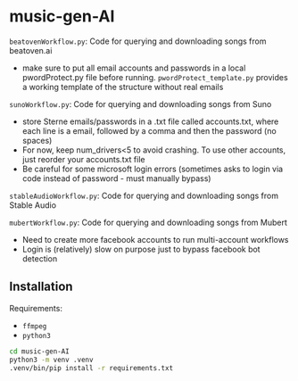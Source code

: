 # music-gen-AI

`beatovenWorkflow.py`: Code for querying and downloading songs from beatoven.ai
- make sure to put all email accounts and passwords in a local pwordProtect.py file before running. `pwordProtect_template.py` provides a working template of the structure without real emails

`sunoWorkflow.py`: Code for querying and downloading songs from Suno
- store Sterne emails/passwords in a .txt file called accounts.txt, where each line is a email, followed by a comma and then the password (no spaces)
- For now, keep num_drivers<5 to avoid crashing. To use other accounts, just reorder your accounts.txt file
- Be careful for some microsoft login errors (sometimes asks to login via code instead of password - must manually bypass)

`stableAudioWorkflow.py`: Code for querying and downloading songs from Stable Audio

`mubertWorkflow.py`: Code for querying and downloading songs from Mubert
- Need to create more facebook accounts to run multi-account workflows
- Login is (relatively) slow on purpose just to bypass facebook bot detection

## Installation

Requirements:
- `ffmpeg`
- `python3`

```bash
cd music-gen-AI
python3 -m venv .venv
.venv/bin/pip install -r requirements.txt
```
